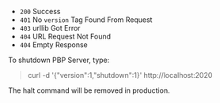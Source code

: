 - `200` Success
- `401` No `version` Tag Found From Request
- `403` urllib Got Error
- `404` URL Request Not Found
- `404` Empty Response

To shutdown PBP Server, type:
> curl -d '{"version":1,"shutdown":1}' http://localhost:2020

The halt command will be removed in production.